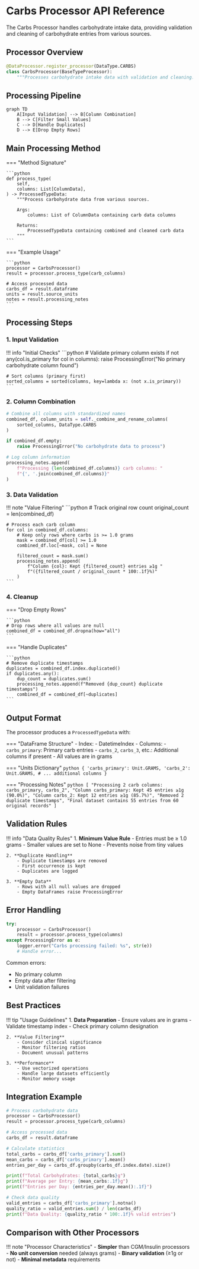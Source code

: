 # Carbs Processor API Reference

The Carbs Processor handles carbohydrate intake data, providing validation and cleaning of carbohydrate entries from various sources.

## Processor Overview

```python
@DataProcessor.register_processor(DataType.CARBS)
class CarbsProcessor(BaseTypeProcessor):
    """Processes carbohydrate intake data with validation and cleaning."""
```

## Processing Pipeline

```mermaid
graph TD
    A[Input Validation] --> B[Column Combination]
    B --> C[Filter Small Values]
    C --> D[Handle Duplicates]
    D --> E[Drop Empty Rows]
```

## Main Processing Method

=== "Method Signature"

    ```python
    def process_type(
        self,
        columns: List[ColumnData],
    ) -> ProcessedTypeData:
        """Process carbohydrate data from various sources.

        Args:
            columns: List of ColumnData containing carb data columns

        Returns:
            ProcessedTypeData containing combined and cleaned carb data
        """
    ```

=== "Example Usage"

    ```python
    processor = CarbsProcessor()
    result = processor.process_type(carb_columns)
    
    # Access processed data
    carbs_df = result.dataframe
    units = result.source_units
    notes = result.processing_notes
    ```

## Processing Steps

### 1. Input Validation

!!! info "Initial Checks"
    ```python
    # Validate primary column exists
    if not any(col.is_primary for col in columns):
        raise ProcessingError("No primary carbohydrate column found")

    # Sort columns (primary first)
    sorted_columns = sorted(columns, key=lambda x: (not x.is_primary))
    ```

### 2. Column Combination

```python
# Combine all columns with standardized names
combined_df, column_units = self._combine_and_rename_columns(
    sorted_columns, DataType.CARBS
)

if combined_df.empty:
    raise ProcessingError("No carbohydrate data to process")

# Log column information
processing_notes.append(
    f"Processing {len(combined_df.columns)} carb columns: "
    f"{', '.join(combined_df.columns)}"
)
```

### 3. Data Validation

!!! note "Value Filtering"
    ```python
    # Track original row count
    original_count = len(combined_df)

    # Process each carb column
    for col in combined_df.columns:
        # Keep only rows where carbs is >= 1.0 grams
        mask = combined_df[col] >= 1.0
        combined_df.loc[~mask, col] = None

        filtered_count = mask.sum()
        processing_notes.append(
            f"Column {col}: Kept {filtered_count} entries ≥1g "
            f"({filtered_count / original_count * 100:.1f}%)"
        )
    ```

### 4. Cleanup

=== "Drop Empty Rows"

    ```python
    # Drop rows where all values are null
    combined_df = combined_df.dropna(how="all")
    ```

=== "Handle Duplicates"

    ```python
    # Remove duplicate timestamps
    duplicates = combined_df.index.duplicated()
    if duplicates.any():
        dup_count = duplicates.sum()
        processing_notes.append(f"Removed {dup_count} duplicate timestamps")
        combined_df = combined_df[~duplicates]
    ```

## Output Format

The processor produces a `ProcessedTypeData` with:

=== "DataFrame Structure"
    - Index: 
        - DatetimeIndex
    - Columns:
        - `carbs_primary`: Primary carb entries
        - `carbs_2`, `carbs_3`, etc.: Additional columns if present
    - All values are in grams

=== "Units Dictionary"
    ```python
    {
        'carbs_primary': Unit.GRAMS,
        'carbs_2': Unit.GRAMS,
        # ... additional columns
    }
    ```

=== "Processing Notes"
    ```python
    [
        "Processing 2 carb columns: carbs_primary, carbs_2",
        "Column carbs_primary: Kept 45 entries ≥1g (90.0%)",
        "Column carbs_2: Kept 12 entries ≥1g (85.7%)",
        "Removed 2 duplicate timestamps",
        "Final dataset contains 55 entries from 60 original records"
    ]
    ```

## Validation Rules

!!! info "Data Quality Rules"
    1. **Minimum Value Rule**
        - Entries must be ≥ 1.0 grams
        - Smaller values are set to None
        - Prevents noise from tiny values

    2. **Duplicate Handling**
        - Duplicate timestamps are removed
        - First occurrence is kept
        - Duplicates are logged

    3. **Empty Data**
        - Rows with all null values are dropped
        - Empty DataFrames raise ProcessingError

## Error Handling

```python
try:
    processor = CarbsProcessor()
    result = processor.process_type(columns)
except ProcessingError as e:
    logger.error("Carbs processing failed: %s", str(e))
    # Handle error...
```

Common errors:
- No primary column
- Empty data after filtering
- Unit validation failures

## Best Practices

!!! tip "Usage Guidelines"
    1. **Data Preparation**
        - Ensure values are in grams
        - Validate timestamp index
        - Check primary column designation

    2. **Value Filtering**
        - Consider clinical significance
        - Monitor filtering ratios
        - Document unusual patterns

    3. **Performance**
        - Use vectorized operations
        - Handle large datasets efficiently
        - Monitor memory usage

## Integration Example

```python
# Process carbohydrate data
processor = CarbsProcessor()
result = processor.process_type(carb_columns)

# Access processed data
carbs_df = result.dataframe

# Calculate statistics
total_carbs = carbs_df['carbs_primary'].sum()
mean_carbs = carbs_df['carbs_primary'].mean()
entries_per_day = carbs_df.groupby(carbs_df.index.date).size()

print(f"Total Carbohydrates: {total_carbs}g")
print(f"Average per Entry: {mean_carbs:.1f}g")
print(f"Entries per Day: {entries_per_day.mean():.1f}")

# Check data quality
valid_entries = carbs_df['carbs_primary'].notna()
quality_ratio = valid_entries.sum() / len(carbs_df)
print(f"Data Quality: {quality_ratio * 100:.1f}% valid entries")
```

## Comparison with Other Processors

!!! note "Processor Characteristics"
    - **Simpler** than CGM/Insulin processors
    - **No unit conversion** needed (always grams)
    - **Binary validation** (≥1g or not)
    - **Minimal metadata** requirements